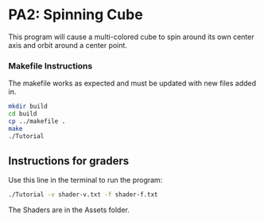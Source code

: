 # PA2: Spinning Cube

This program will cause a multi-colored cube to spin around its own center axis and orbit around a center point.

### Makefile Instructions 
The makefile works as expected and must be updated with new files added in.

```bash
mkdir build
cd build
cp ../makefile .
make
./Tutorial
```

## Instructions for graders
Use this line in the terminal to run the program:
```bash
./Tutorial -v shader-v.txt -f shader-f.txt
```
The Shaders are in the Assets folder.

